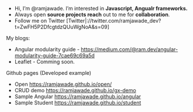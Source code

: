 
 - Hi, I’m @ramjawade. I’m interested in **Javascript, Angualr frameworks.**
 - Always open **source projects reach** out to me for **collaboration**.
- Follow me on Twitter [Twitter|://twitter.com/ramjawade_dev?t=ZwFH5P2DfcgtdzQUuWgNoA&s=09]

My blogs:
- Angular modularity guide - https://medium.com/@ram.dev/angular-modularity-guide-7cae69c69a5d
- Leaflet - Comming soon.

Github pages (Developed example)
- Open https://ramjawade.github.io/open/
- CRUD demo https://ramjawade.github.io/gx-demo
- Sample Angular https://ramjawade.github.io/angular
- Sample Student https://ramjawade.github.io/student
<!---
dhondiramjawade/dhondiramjawade is a ✨ special ✨ repository because its `README.md` (this file) appears on your GitHub profile.
You can click the Preview link to take a look at your changes .
--->
